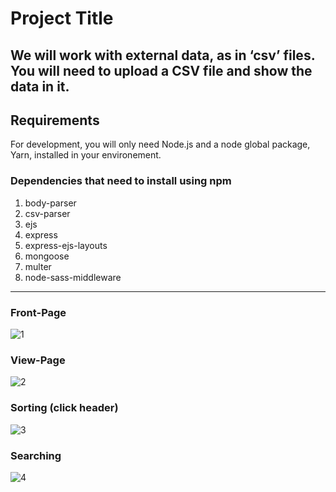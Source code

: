 
# Project Title

We will work with external data, as in ‘csv’ files. You will need to upload a CSV file and show the data in it.
---
## Requirements

For development, you will only need Node.js and a node global package, Yarn, installed in your environement.

### Dependencies that need to install using npm
  1. body-parser
  2. csv-parser
  3. ejs
  4. express
  5. express-ejs-layouts
  6. mongoose
  7. multer
  8. node-sass-middleware
 ---
### Front-Page
![1](https://user-images.githubusercontent.com/85845931/220274702-9dfc9c70-ae5c-464b-9bd2-201234bf6fbb.png)
### View-Page
![2](https://user-images.githubusercontent.com/85845931/220274705-9b842613-96a1-4f5b-bff0-41ee26f45f85.png)
### Sorting (click header)
![3](https://user-images.githubusercontent.com/85845931/220274693-d47156a5-0ad9-4f5f-a664-472c0142ec55.png)
### Searching
![4](https://user-images.githubusercontent.com/85845931/220274675-39b05a77-0ac2-4323-a0d7-f89336c8d934.png)
